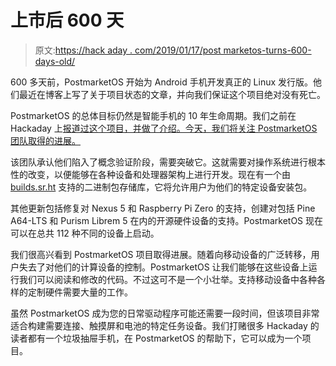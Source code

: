 # 上市后 600 天

> 原文:[https://hack aday . com/2019/01/17/post marketos-turns-600-days-old/](https://hackaday.com/2019/01/17/postmarketos-turns-600-days-old/)

600 多天前，PostmarketOS 开始为 Android 手机开发真正的 Linux 发行版。他们最近在博客上写了关于项目状态的文章，并向我们保证这个项目绝对没有死亡。

PostmarketOS 的总体目标仍然是智能手机的 10 年生命周期。我们之前在 Hackaday 上[报道过这个项目，并做了介绍。今天，我们将关注 PostmarketOS 团队取得的进展。](https://hackaday.com/2018/01/09/postmarketos-saves-old-smartphones/)

该团队承认他们陷入了概念验证阶段，需要突破它。这就需要对操作系统进行根本性的改变，以便能够在各种设备和处理器架构上进行开发。现在有一个由 [builds.sr.ht](https://builds.sr.ht/) 支持的二进制包存储库，它将允许用户为他们的特定设备安装包。

其他更新包括修复对 Nexus 5 和 Raspberry Pi Zero 的支持，创建对包括 Pine A64-LTS 和 Purism Librem 5 在内的开源硬件设备的支持。PostmarketOS 现在可以在总共 112 种不同的设备上启动。

我们很高兴看到 PostmarketOS 项目取得进展。随着向移动设备的广泛转移，用户失去了对他们的计算设备的控制。PostmarketOS 让我们能够在这些设备上运行我们可以阅读和修改的代码。不过这可不是一个小壮举。支持移动设备中各种各样的定制硬件需要大量的工作。

虽然 PostmarketOS 成为您的日常驱动程序可能还需要一段时间，但该项目非常适合构建需要连接、触摸屏和电池的特定任务设备。我们打赌很多 Hackaday 的读者都有一个垃圾抽屉手机，在 PostmarketOS 的帮助下，它可以成为一个项目。